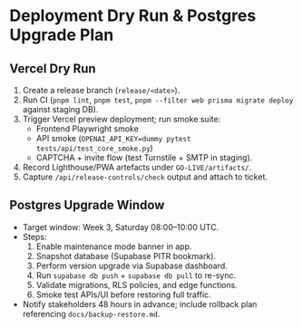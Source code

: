 # Deployment Dry Run & Postgres Upgrade Plan

## Vercel Dry Run
1. Create a release branch (`release/<date>`).
2. Run CI (`pnpm lint`, `pnpm test`, `pnpm --filter web prisma migrate deploy` against staging DB).
3. Trigger Vercel preview deployment; run smoke suite:
   - Frontend Playwright smoke
   - API smoke (`OPENAI_API_KEY=dummy pytest tests/api/test_core_smoke.py`)
   - CAPTCHA + invite flow (test Turnstile + SMTP in staging).
4. Record Lighthouse/PWA artefacts under `GO-LIVE/artifacts/`.
5. Capture `/api/release-controls/check` output and attach to ticket.

## Postgres Upgrade Window
- Target window: Week 3, Saturday 08:00–10:00 UTC.
- Steps:
  1. Enable maintenance mode banner in app.
  2. Snapshot database (Supabase PITR bookmark).
  3. Perform version upgrade via Supabase dashboard.
  4. Run `supabase db push` + `supabase db pull` to re-sync.
  5. Validate migrations, RLS policies, and edge functions.
  6. Smoke test APIs/UI before restoring full traffic.
- Notify stakeholders 48 hours in advance; include rollback plan referencing `docs/backup-restore.md`.
